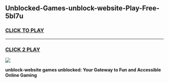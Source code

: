 
## Unblocked-Games-unblock-website-Play-Free-5bl7u
<h3>
<a href="https://premium76.site?title=unblock-website&ref=23A">CLICK TO PLAY</a></h3>
<hr>

<h3>
<a href="https://premium76.site?title=unblock-website&ref=23A">CLICK 2 PLAY</a>
  
</h3>

<a href="https://premium76.site?title=unblock-website&ref=23A"><img src="https://clearcache.store/games.png"></a>


**unblock-website games unblocked: Your Gateway to Fun and Accessible Online Gaming**
